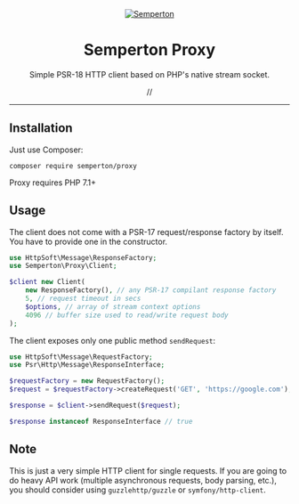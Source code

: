 <div align="center">
<a href="https://github.com/semperton">
<img src="https://avatars0.githubusercontent.com/u/76976189?s=140" alt="Semperton">
</a>
<h1>Semperton Proxy</h1>
<p>Simple PSR-18 HTTP client based on PHP's native stream socket.</p>
//
</div>

<hr>

## Installation

Just use Composer:

```
composer require semperton/proxy
```
Proxy requires PHP 7.1+

## Usage
The client does not come with a PSR-17 request/response factory by itself.
You have to provide one in the constructor.

```php
use HttpSoft\Message\ResponseFactory;
use Semperton\Proxy\Client;

$client new Client(
	new ResponseFactory(), // any PSR-17 compilant response factory
	5, // request timeout in secs
	$options, // array of stream context options
	4096 // buffer size used to read/write request body
);
```

The client exposes only one public method ```sendRequest```:
```php
use HttpSoft\Message\RequestFactory;
use Psr\Http\Message\ResponseInterface;

$requestFactory = new RequestFactory();
$request = $requestFactory->createRequest('GET', 'https://google.com');

$response = $client->sendRequest($request);

$response instanceof ResponseInterface // true

```

## Note
This is just a very simple HTTP client for single requests. If you are going to do heavy API work (multiple asynchronous requests, body parsing, etc.), you should consider using ```guzzlehttp/guzzle``` or ```symfony/http-client```.